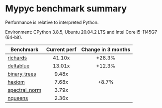 # Mypyc benchmark summary

Performance is relative to interpreted Python.

Environment: CPython 3.8.5, Ubuntu 20.04.2 LTS and Intel Core i5-1145G7 (64-bit).

| Benchmark | Current perf | Change in 3 months |
| --- | :---: | :---: |
| [richards](benchmarks/richards.md) | 41.10x | +28.3% |
| [deltablue](benchmarks/deltablue.md) | 13.01x | +12.3% |
| [binary_trees](benchmarks/binary_trees.md) | 9.48x |  |
| [hexiom](benchmarks/hexiom.md) | 7.68x | +8.7% |
| [spectral_norm](benchmarks/spectral_norm.md) | 3.79x |  |
| [nqueens](benchmarks/nqueens.md) | 2.36x |  |
